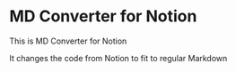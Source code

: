 # MD Converter for Notion  
This is MD Converter for Notion 
  
It changes the code from Notion to fit to regular Markdown  
